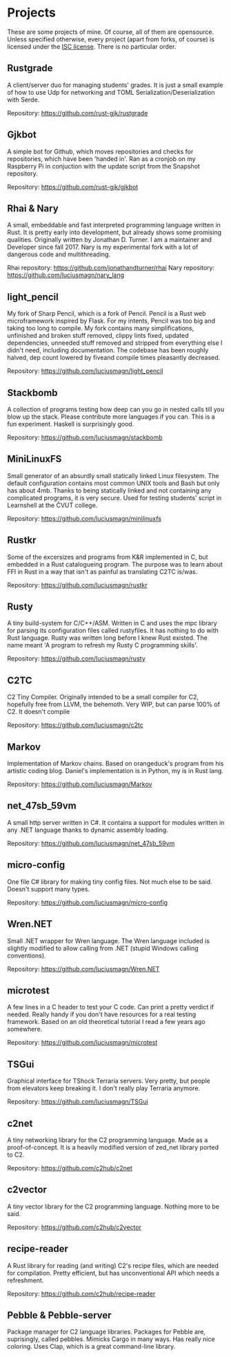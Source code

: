 # Projects
These are some projects of mine. Of course,
all of them are opensource. Unless specified otherwise,
every project (apart from forks, of course) is licensed
under the [ISC license](https://choosealicense.com/licenses/isc/).
There is no particular order.

## Rustgrade
A client/server duo for managing students' grades. It is just
a small example of how to use Udp for networking and TOML
Serialization/Deserialization with Serde.

Repository: <https://github.com/rust-gjk/rustgrade>

## Gjkbot
A simple bot for Github, which moves repositories
and checks for repositories, which have been
'handed in'. Ran as a cronjob on my Raspberry Pi in
conjuction with the update script from the Snapshot
repository.

Repository: <https://github.com/rust-gjk/gjkbot>

## Rhai & Nary
A small, embeddable and fast interpreted programming language
written in Rust. It is pretty early into development,
but already shows some promising qualities. Originally
written by Jonathan D. Turner. I am a maintainer and Developer
since fall 2017.
Nary is my experimental fork with a lot of dangerous
code and multithreading.

Rhai repository: <https://github.com/jonathandturner/rhai>
Nary repository: <https://github.com/luciusmagn/nary_lang>

## light_pencil
My fork of Sharp Pencil, which is a fork of Pencil. Pencil
is a Rust web microframework inspired by Flask. For my
intents, Pencil was too big and taking too long to compile.
My fork contains many simplifications, unfinished and broken
stuff removed, clippy lints fixed, updated dependencies,
unneeded stuff removed and stripped from everything else
I didn't need, including documentation. The codebase has
been roughly halved, dep count lowered by fiveand compile
times pleasantly decreased.

Repository: <https://github.com/luciusmagn/light_pencil>

## Stackbomb
A collection of programs testing how deep can you go in
nested calls till you blow up the stack. Please contribute
more languages if you can. This is a fun experiment.
Haskell is surprisingly good.

Repository: <https://github.com/luciusmagn/stackbomb>

## MiniLinuxFS
Small generator of an absurdly small statically linked
Linux filesystem. The default configuration contains
most common UNIX tools and Bash but only has about 4mb.
Thanks to being statically linked and not containing
any complicated programs, it is very secure.
Used for testing students' script in Learnshell at
the ČVUT college.

Repository: <https://github.com/luciusmagn/minilinuxfs>

## Rustkr
Some of the excersizes and programs from K&R implemented
in C, but embedded in a Rust catalogueing program. The
purpose was to learn about FFI in Rust in a way that
isn't as painful as translating C2TC is/was.

Repository: <https://github.com/luciusmagn/rustkr>

## Rusty
A tiny build-system for C/C++/ASM. Written in C and
uses the mpc library for parsing its configuration
files called rustyfiles. It has nothing to do with Rust
language. Rusty was written long before I knew Rust
existed. The name meant 'A program to refresh my Rusty
C programming skills'.

Repository: <https://github.com/luciusmagn/rusty>

## C2TC
C2 Tiny Compiler. Originally intended to be a small
compiler for C2, hopefully free from LLVM, the behemoth.
Very WIP, but can parse 100% of C2. It doesn't compile

Repository: <https://github.com/luciusmagn/c2tc>

## Markov
Implementation of Markov chains. Based on orangeduck's
program from his artistic coding blog. Daniel's
implementation is in Python, my is in Rust lang.

Repository: <https://github.com/luciusmagn/Markov>

## net_47sb_59vm
A small http server written in C#. It contains a
support for modules written in any .NET language
thanks to dynamic assembly loading.

Repository: <https://github.com/luciusmagn/net_47sb_59vm>

## micro-config
One file C# library for making tiny config files. Not
much else to be said. Doesn't support many types.

Repository: <https://github.com/luciusmagn/micro-config>

## Wren.NET
Small .NET wrapper for Wren language. The Wren language
included is slightly modified to allow calling from .NET
(stupid Windows calling conventions).

Repository: <https://github.com/luciusmagn/Wren.NET>

## microtest
A few lines in a C header to test your C code. Can print a
pretty verdict if needed. Really handy if you don't have
resources for a real testing framework. Based on an old
theoretical tutorial I read a few years ago somewhere.

Repository: <https://github.com/luciusmagn/microtest>

## TSGui
Graphical interface for TShock Terraria servers. Very pretty,
but people from elevators keep breaking it. I don't really
play Terraria anymore.

Repository: <https://github.com/luciusmagn/TSGui>

## c2net
A tiny networking library for the C2 programming language.
Made as a proof-of-concept. It is a heavily modified
version of zed_net library ported to C2.

Repository: <https://github.com/c2hub/c2net>

## c2vector
A tiny vector library for the C2 programming language. Nothing
more to be said.

Repository: <https://github.com/c2hub/c2vector>

## recipe-reader
A Rust library for reading (and writing) C2's recipe files, which
are needed for compilation. Pretty efficient, but has unconventional
API which needs a refreshment.

Repository: <https://github.com/c2hub/recipe-reader>

## Pebble & Pebble-server
Package manager for C2 language libraries. Packages for Pebble are,
suprisingly, called pebbles. Mimicks Cargo in many ways. Has
really nice coloring. Uses Clap, which is a great command-line library. 

